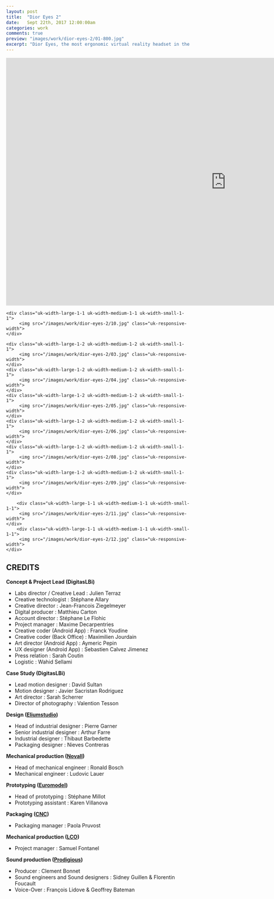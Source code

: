 ```yaml
---
layout: post
title:  "Dior Eyes 2"
date: 	Sept 22th, 2017 12:00:00am
categories: work
comments: true
preview: "images/work/dior-eyes-2/01-800.jpg"
excerpt: "Dior Eyes, the most ergonomic virtual reality headset in the world."
---
```




<iframe src="https://www.youtube.com/embed/25o9OZV0SfE?si=61tPHwC8dnXvmTfh" width="1200" height="675" frameborder="0" webkitallowfullscreen mozallowfullscreen allowfullscreen class="uk-responsive-width" style="background-color:#0f1115"></iframe>





<div class="uk-grid" data-uk-grid-margin="">

    <div class="uk-width-large-1-1 uk-width-medium-1-1 uk-width-small-1-1">
         <img src="/images/work/dior-eyes-2/10.jpg" class="uk-responsive-width">
    </div>

    <div class="uk-width-large-1-2 uk-width-medium-1-2 uk-width-small-1-1">
         <img src="/images/work/dior-eyes-2/03.jpg" class="uk-responsive-width">
    </div>
    <div class="uk-width-large-1-2 uk-width-medium-1-2 uk-width-small-1-1">
         <img src="/images/work/dior-eyes-2/04.jpg" class="uk-responsive-width">
    </div>
    <div class="uk-width-large-1-2 uk-width-medium-1-2 uk-width-small-1-1">
         <img src="/images/work/dior-eyes-2/05.jpg" class="uk-responsive-width">
    </div>
    <div class="uk-width-large-1-2 uk-width-medium-1-2 uk-width-small-1-1">
         <img src="/images/work/dior-eyes-2/06.jpg" class="uk-responsive-width">
    </div>
    <div class="uk-width-large-1-2 uk-width-medium-1-2 uk-width-small-1-1">
         <img src="/images/work/dior-eyes-2/08.jpg" class="uk-responsive-width">
    </div>
    <div class="uk-width-large-1-2 uk-width-medium-1-2 uk-width-small-1-1">
         <img src="/images/work/dior-eyes-2/09.jpg" class="uk-responsive-width">
    </div>

        <div class="uk-width-large-1-1 uk-width-medium-1-1 uk-width-small-1-1">
         <img src="/images/work/dior-eyes-2/11.jpg" class="uk-responsive-width">
    </div>
        <div class="uk-width-large-1-1 uk-width-medium-1-1 uk-width-small-1-1">
         <img src="/images/work/dior-eyes-2/12.jpg" class="uk-responsive-width">
    </div>
</div>



## CREDITS

**Concept & Project Lead (DigitasLBi)**


- Labs director / Creative Lead : Julien Terraz
- Creative technologist : Stéphane Allary
- Creative director : Jean-Francois Ziegelmeyer
- Digital producer : Matthieu Carton
- Account director : Stéphane Le Flohic
- Project manager : Maxime Decarpentries
- Creative coder (Android App) : Franck Youdine
- Creative coder (Back Office) : Maximilien Jourdain
- Art director (Android App) : Aymeric Pepin
- UX designer (Android App) : Sebastien Calvez Jimenez
- Press relation : Sarah Coutin
- Logistic : Wahid Sellami

**Case Study (DigitasLBi)**

- Lead motion designer : David Sultan
- Motion designer : Javier Sacristan Rodriguez
- Art director : Sarah Scherrer
- Director of photography : Valention Tesson

**Design ([Eliumstudio](http://www.eliumstudio.com/))**

- Head of industrial designer : Pierre Garner
- Senior industrial designer : Arthur Farre
- Industrial designer : Thibaut Barbedette
- Packaging designer : Nieves Contreras

**Mechanical production ([Novall](http://www.novall.fr/))**

- Head of mechanical engineer : Ronald Bosch
- Mechanical engineer : Ludovic Lauer

**Prototyping ([Euromodel](http://euromodel.fr/))**

- Head of prototyping : Stéphane Millot
- Prototyping assistant : Karen Villanova

**Packaging ([CNC](http://www.carton-nylon-coton.fr/fr/))**

- Packaging manager : Paola Pruvost

**Mechanical production ([LCO](https://www.arrkeurope.com/fr/groupe/arrk-en-details/arrklco-protomoule/))**

- Project manager : Samuel Fontanel

**Sound production ([Prodigious](http://www.prodigious.com/))**

- Producer : Clement Bonnet
- Sound engineers and Sound designers : Sidney Guillen & Florentin Foucault
- Voice-Over : François Lidove & Geoffrey Bateman







